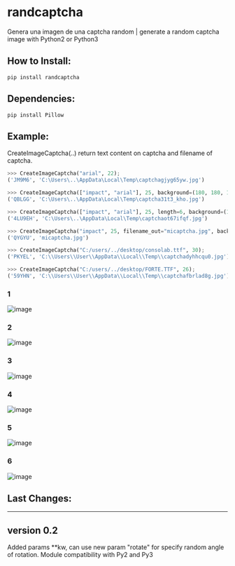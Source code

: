 # randcaptcha
Genera una imagen de una captcha random | generate a random captcha image with Python2 or Python3


## How to Install:
```
pip install randcaptcha
```

## Dependencies:
```
pip install Pillow
```


## Example:

CreateImageCaptcha(..) return text content on captcha and filename of captcha.

``` Python
>>> CreateImageCaptcha("arial", 22);
('JM9M6', 'C:\Users\..\AppData\Local\Temp\captchagjyg65yw.jpg')

>>> CreateImageCaptcha(["impact", "arial"], 25, background=(180, 180, 180));
('QBLGG', 'C:\Users\..\AppData\Local\Temp\captcha31t3_kho.jpg')

>>> CreateImageCaptcha(["impact", "arial"], 25, length=6, background=(180, 180, 180));
('4LU9EH', 'C:\Users\..\AppData\Local\Temp\captchaot67ifqf.jpg')

>>> CreateImageCaptcha("impact", 25, filename_out="micaptcha.jpg", background=(20, 20, 20));
('QYGYU', 'micaptcha.jpg')

>>> CreateImageCaptcha("C:/users/../desktop/consolab.ttf", 30);
('PKYEL', 'C:\\Users\\User\\AppData\\Local\\Temp\\captchadyhhcqu0.jpg')

>>> CreateImageCaptcha("C:/users/../desktop/FORTE.TTF", 26);
('59YHN', 'C:\\Users\\User\\AppData\\Local\\Temp\\captchafbrlad8g.jpg')
```

### 1
![image](https://user-images.githubusercontent.com/95723749/213705834-55369e0b-61e6-4a18-a8f1-90cc98b108c7.png)

### 2
![image](https://user-images.githubusercontent.com/95723749/213329522-4aeadf05-c9d0-4d39-ad2d-33071199807b.png)

### 3
![image](https://user-images.githubusercontent.com/95723749/213329583-f6ed9648-40e2-4222-a550-977b3fc7b199.png)

### 4
![image](https://user-images.githubusercontent.com/95723749/213329625-2d99be9b-7e08-4af3-b833-ce56b9e568a5.png)

### 5
![image](https://user-images.githubusercontent.com/95723749/213712785-29be8694-b53b-4b51-9476-acae40a6db93.png)

### 6
![image](https://user-images.githubusercontent.com/95723749/213717521-208183cc-4fa0-4cec-ac66-a626d7846fe6.png)


## Last Changes:
---------------

## version 0.2

Added params **kw, can use new param "rotate" for specify random angle of rotation. Module compatibility with Py2 and Py3
